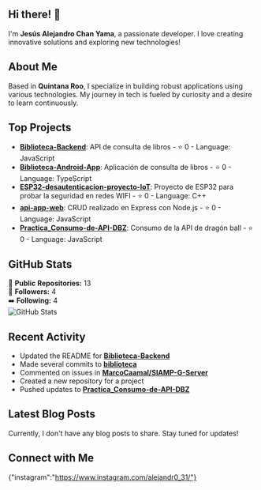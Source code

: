 ## Hi there! 👋

I'm **Jesús Alejandro Chan Yama**, a passionate developer. I love creating innovative solutions and exploring new technologies!

## About Me

Based in **Quintana Roo**, I specialize in building robust applications using various technologies. My journey in tech is fueled by curiosity and a desire to learn continuously.




## Top Projects

- [**Biblioteca-Backend**](https://github.com/alejandr003/Biblioteca-Backend): API de consulta de libros - ⭐️ 0 - Language: JavaScript
- [**Biblioteca-Android-App**](https://github.com/alejandr003/Biblioteca-Android-App): Aplicación de consulta de libros - ⭐️ 0 - Language: TypeScript
- [**ESP32-desautenticacion-proyecto-IoT**](https://github.com/alejandr003/ESP32-desautenticacion-proyecto-IoT): Proyecto de ESP32 para probar la seguridad en redes WIFI - ⭐️ 0 - Language: C++
- [**api-app-web**](https://github.com/alejandr003/api-app-web): CRUD realizado en Express con Node.js - ⭐️ 0 - Language: JavaScript
- [**Practica_Consumo-de-API-DBZ**](https://github.com/alejandr003/Practica_Consumo-de-API-DBZ): Consumo de la API de dragón ball - ⭐️ 0 - Language: JavaScript

## GitHub Stats

🌟 **Public Repositories:** 13  
👥 **Followers:** 4  
➡️ **Following:** 4  
![GitHub Stats](https://github-readme-stats.vercel.app/api?username=alejandr003&show_icons=true&hide_title=true&count_private=true&theme=radical)

## Recent Activity

- Updated the README for [**Biblioteca-Backend**](https://github.com/alejandr003/Biblioteca-Backend)  
- Made several commits to [**biblioteca**](https://github.com/alejandr003/biblioteca)  
- Commented on issues in [**MarcoCaamal/SIAMP-G-Server**](https://github.com/MarcoCaamal/SIAMP-G-Server)  
- Created a new repository for a project  
- Pushed updates to [**Practica_Consumo-de-API-DBZ**](https://github.com/alejandr003/Practica_Consumo-de-API-DBZ)

## Latest Blog Posts

Currently, I don't have any blog posts to share. Stay tuned for updates!

## Connect with Me

{"instagram":"https://www.instagram.com/alejandr0_31/"}
